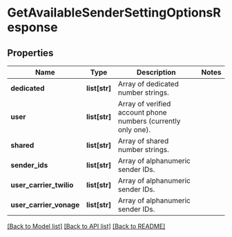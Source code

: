 # GetAvailableSenderSettingOptionsResponse

## Properties
Name | Type | Description | Notes
------------ | ------------- | ------------- | -------------
**dedicated** | **list[str]** | Array of dedicated number strings. | 
**user** | **list[str]** | Array of verified account phone numbers (currently only one). | 
**shared** | **list[str]** | Array of shared number strings. | 
**sender_ids** | **list[str]** | Array of alphanumeric sender IDs. | 
**user_carrier_twilio** | **list[str]** | Array of alphanumeric sender IDs. | 
**user_carrier_vonage** | **list[str]** | Array of alphanumeric sender IDs. | 

[[Back to Model list]](../README.md#documentation-for-models) [[Back to API list]](../README.md#documentation-for-api-endpoints) [[Back to README]](../README.md)


